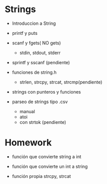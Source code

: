 # Strings

* Introduccion a String

* printf  y puts

* scanf y fgets( NO gets)
	* stdin, stdout, stderr

* sprintf y sscanf (pendiente)

* funciones de string.h
	* strlen, strcpy, strcat, strcmp(pendiente)

* strings con punteros y funciones

* parseo de strings tipo .csv
	* manual
	* atoi
	* con strtok (pendiente)
	
# Homework

* función que convierte string a int

* función que convierte un int a string

* función propia strcpy, strcat


	